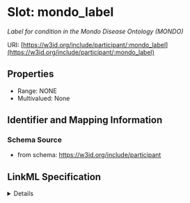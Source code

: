 # Slot: mondo_label
_Label for condition in the Mondo Disease Ontology (MONDO)_


URI: [https://w3id.org/include/participant/:mondo_label](https://w3id.org/include/participant/:mondo_label)



<!-- no inheritance hierarchy -->




## Properties

* Range: NONE
* Multivalued: None







## Identifier and Mapping Information







### Schema Source


* from schema: https://w3id.org/include/participant




## LinkML Specification

<details>
```yaml
name: mondo_label
definition_uri: include:mondo_label
description: Label for condition in the Mondo Disease Ontology (MONDO)
title: Mondo Label
from_schema: https://w3id.org/include/participant
rank: 1000
alias: mondo_label
domain_of:
- Condition

```
</details>